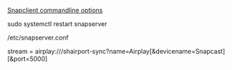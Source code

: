 [Snapclient commandline options](http://manpages.ubuntu.com/manpages/cosmic/man1/snapclient.1.html)

sudo systemctl restart snapserver

/etc/snapserver.conf

stream = airplay:///shairport-sync?name=Airplay[&devicename=Snapcast][&port=5000]
